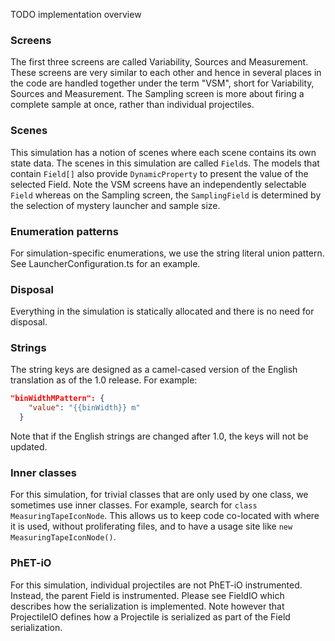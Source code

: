 TODO implementation overview

### Screens

The first three screens are called Variability, Sources and Measurement. These screens are very similar to each other
and hence in several places in the code are handled together under the term "VSM", short for Variability, Sources and
Measurement. The Sampling screen is more about firing a complete sample at once, rather than individual projectiles.

### Scenes

This simulation has a notion of scenes where each scene contains its own state data. The scenes in this simulation are
called `Field`s. The models that contain `Field[]` also provide `DynamicProperty` to present the value of the selected
Field. Note the VSM screens have an independently selectable `Field` whereas on the Sampling screen, the `SamplingField`
is determined by the selection of mystery launcher and sample size.

### Enumeration patterns

For simulation-specific enumerations, we use the string literal union pattern. See LauncherConfiguration.ts for an
example.

### Disposal

Everything in the simulation is statically allocated and there is no need for disposal.

### Strings

The string keys are designed as a camel-cased version of the English translation as of the 1.0 release. For example:

```json
"binWidthMPattern": {
    "value": "{{binWidth}} m"
  }
```

Note that if the English strings are changed after 1.0, the keys will not be updated.

### Inner classes

For this simulation, for trivial classes that are only used by one class, we sometimes use inner classes. For example, search for
`class MeasuringTapeIconNode`.  This allows us to keep code co-located with where it is used, without proliferating
files, and to have a usage site like `new MeasuringTapeIconNode()`.

### PhET-iO

For this simulation, individual projectiles are not PhET-iO instrumented. Instead, the parent Field is instrumented.
Please see FieldIO which describes how the serialization is implemented. Note however that ProjectileIO defines how
a Projectile is serialized as part of the Field serialization.
